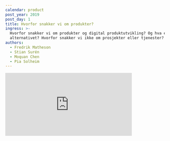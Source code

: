 ```yaml
---
calendar: product
post_year: 2019
post_day: 1
title: Hvorfor snakker vi om produkter?
ingress: >-
  Hvorfor snakker vi om produkter og digital produktutvikling? Og hva er
  alternativet? Hvorfor snakker vi ikke om prosjekter eller tjenester?
authors:
  - Fredrik Matheson
  - Stian Surén
  - Moquan Chen
  - Pia Solheim
---
```


<iframe src="https://anchor.fm/kaffeprathosbekk/embed/episodes/Hvorfor-snakker-vi-om-produkter-e94rke" height="200px" width="400px" frameborder="0" scrolling="no"></iframe>
